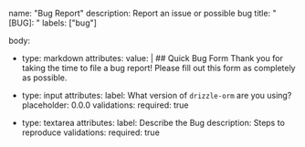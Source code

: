 name: "Bug Report"
description: Report an issue or possible bug
title: "[BUG]: "
labels: ["bug"]

body:
  - type: markdown
    attributes:
      value: |
        ## Quick Bug Form
        Thank you for taking the time to file a bug report! Please fill out this form as completely as possible.

  - type: input
    attributes:
      label: What version of `drizzle-orm` are you using?
      placeholder: 0.0.0
    validations:
      required: true
  - type: textarea
    attributes:
      label: Describe the Bug
      description: Steps to reproduce
    validations:
      required: true
